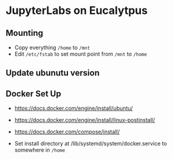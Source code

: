 # JupyterLabs on Eucalytpus

## Mounting
- Copy everything `/home` to `/mnt`
- Edit `/etc/fstab` to set mount point from `/mnt` to `/home`

## Update ubunutu version

## Docker Set Up
- https://docs.docker.com/engine/install/ubuntu/

- https://docs.docker.com/engine/install/linux-postinstall/

- https://docs.docker.com/compose/install/


- Set install directory at /lib/systemd/system/docker.service to somewhere in `/home`
